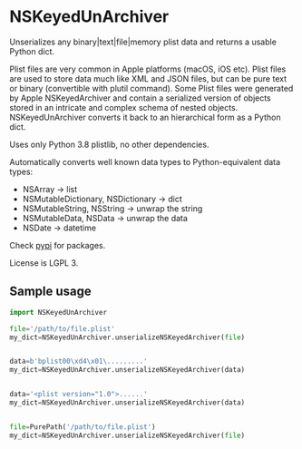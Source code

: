 # NSKeyedUnArchiver

Unserializes any binary|text|file|memory plist data and returns a usable Python dict.

Plist files are very common in Apple platforms (macOS, iOS etc). Plist files are used to store data much like XML and JSON files, but can be pure text or binary (convertible with plutil command). Some Plist files were generated by Apple NSKeyedArchiver and contain a serialized version of objects stored in an intricate and complex schema of nested objects. NSKeyedUnArchiver converts it back to an hierarchical form as a Python dict.

Uses only Python 3.8 plistlib, no other dependencies.

Automatically converts well known data types to Python-equivalent data types:

- NSArray -> list
- NSMutableDictionary, NSDictionary -> dict
- NSMutableString, NSString -> unwrap the string
- NSMutableData, NSData -> unwrap the data
- NSDate -> datetime

Check [pypi](https://pypi.org/project/NSKeyedUnArchiver/) for packages.

License is LGPL 3.

## Sample usage

```python
import NSKeyedUnArchiver

file='/path/to/file.plist'
my_dict=NSKeyedUnArchiver.unserializeNSKeyedArchiver(file)


data=b'bplist00\xd4\x01\.........'
my_dict=NSKeyedUnArchiver.unserializeNSKeyedArchiver(data)


data='<plist version="1.0">......'
my_dict=NSKeyedUnArchiver.unserializeNSKeyedArchiver(data)


file=PurePath('/path/to/file.plist')
my_dict=NSKeyedUnArchiver.unserializeNSKeyedArchiver(file)
```